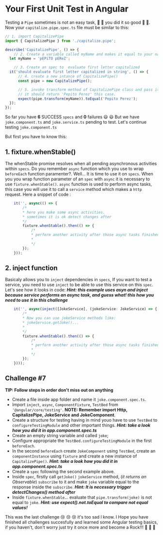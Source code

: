 # Your First Unit Test in Angular
Testing a `Pipe` sometimes is not an easy task, :clap: :clap: you did it so good :clap: :clap:. Now your `capitalize.pipe.spec.ts` file must be similar to this:

```js
// 1. import CapitalizePipe
import { CapitalizePipe } from './capitalize.pipe';

describe('CapitalizePipe', () => {
  	// 2. Create a variable called myName and makes it equal to your name using random capital letters
  let myName = 'pEPiTO pEReZ';

	// 3. Create an spec to  evaluate first letter capitalized
  it('should evaluate first letter capitalized in string', () => {
	  // 4. create a new intance of CapitalizePipe()
      const pipe = new CapitalizePipe();

	  // 5. invoke transform method of CapitalizePipe class and pass it as parameter myName,
	  // it should return 'Pepito Perez' this case.
      expect(pipe.transform(myName)).toEqual('Pepito Perez');
  });
});

```
So far you have **6** SUCCESS `specs` and **0** failures :smiley: :smiley:
But we have `joke.component.ts` and `joke.service.ts` pending to test. Let's continue testing `joke.component.ts`

But first you have to know this:

## 1. fixture.whenStable()
The whenStable promise resolves when all pending asynchronous activities within `specs`.
Do you remember `async` function which you use to wrap `beforeEach` function paramenter?.
Well... It is time to use it on `specs`. When you you wrap function parameter of an `spec` with `async` it is necessary to use `fixture.whenStable()`. 
`async` function is used to perform async tasks, this case you will use it to call a `service` method which makes a `http` request.
Here a snippet of code :

```js
	it('', async(() => {
		/*
		* here you make some async activities.
		* sometimes it is ok detect changes after
		*/
		fixture.whenStable().then(() => {
			/*
			* perform another activity after those async tasks finished
			* 
			*/
		});
	}));
```

## 2. inject function
Basicaly allows you to `inject` dependencies in `specs`, If you want to test a service, you need to use `inject` to be able to use this service on this `spec`.
Let's see how it looks in code: ***Hint: this example uses asyn and inject because service performs an async task, and guess what! this how you need to use it in this challenge***

```js
	it('', async(inject([JokeService], (jokeService: JokeService) => {
		/*
		* Now you can use jokeService methods like:
		* jokeService.getJoke()... 
		* 
		*/
		fixture.whenStable().then(() => {
			/*
			* perform another activity after those async tasks finished
			* 
			*/
		});
	})));
```

## Challenge #7

**TIP: Follow steps in order don't miss out on anything**
- Create a file inside app folder and name it `joke.component.spec.ts`.
- Import `inject`, `async`, `ComponentFixture`, `TestBed` from `'@angular/core/testing'`. **NOTE: Remember import Http, CapitalizePipe, JokeService and JokeComponent**.
- Create a structure for testing having in mind youo have to use `TestBed` to `configureTestingModule` and other important things. ***Hint: take a look how you did it in app.component.spec.ts***
- Create an empty string variable and called `joke`;
- Configure appropriate the `TestBed.configureTestingModule` in the first `beforeEach`.
- In the second `beforeEach` create `JokeComponent` using `TestBed`, create an `componentInstance` using `fixture` and create a new instance of `CapitalizePipe()`. ***Hint: take a look how you did it in app.component.spec.ts***
- Create a `spec` following the second example above.
- Inside `spec`, firstly call `getJoke()` `jokeService` method, (*it returns an Observable*) `subscribe` to it and make `joke` variable equal to the response inside the `subscribe`. ***Hint: It is necessary trigger detectChanges() method after***
- Inside `fixture.whenStable`... evaluate that `pipe.transform(joke)` is not equal to `joke`. ***Hint: use expect().not.toEqual to compare not equal values!***

This was the last challenge :cry: :cry: :cry: it's too sad I know. I Hope you have finished all challenges succesfully and learned some Angular testing basics, if you haven't, don't worry just try it once more and become a Rock!!! :muscle: :muscle: :punch: 
